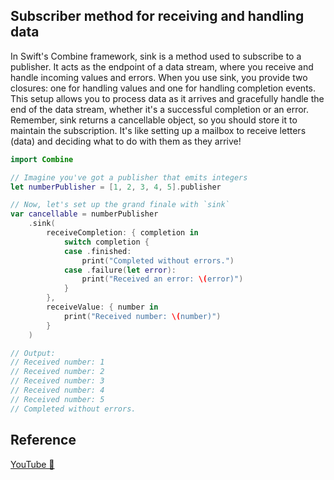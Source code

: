 ## Subscriber method for receiving and handling data

In Swift's Combine framework, sink is a method used to subscribe to a publisher. It acts as the endpoint of a data stream, where you receive and handle incoming values and errors. When you use sink, you provide two closures: one for handling values and one for handling completion events. This setup allows you to process data as it arrives and gracefully handle the end of the data stream, whether it's a successful completion or an error. Remember, sink returns a cancellable object, so you should store it to maintain the subscription. It's like setting up a mailbox to receive letters (data) and deciding what to do with them as they arrive!

```swift
import Combine

// Imagine you've got a publisher that emits integers
let numberPublisher = [1, 2, 3, 4, 5].publisher

// Now, let's set up the grand finale with `sink`
var cancellable = numberPublisher
    .sink(
        receiveCompletion: { completion in
            switch completion {
            case .finished:
                print("Completed without errors.")
            case .failure(let error):
                print("Received an error: \(error)")
            }
        },
        receiveValue: { number in
            print("Received number: \(number)")
        }
    )

// Output:
// Received number: 1
// Received number: 2
// Received number: 3
// Received number: 4
// Received number: 5
// Completed without errors.
```

## Reference

[YouTube 👀]()